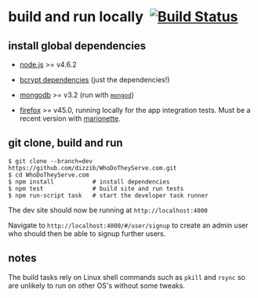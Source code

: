 # build and run locally &nbsp;[![Build Status][badge-travis-svg]][badge-travis-url]

## install global dependencies

* [node.js][nodejs] >= v4.6.2

* [bcrypt dependencies][bcrypt-deps] (just the dependencies!)

* [mongodb][mongodb] >= v3.2 (run with [`mongod`][mongod])

* [firefox][firefox] >= v45.0, running locally for the app integration tests.
Must be a recent version with [marionette][marionette-js].

## git clone, build and run

    $ git clone --branch=dev https://github.com/dizzib/WhoDoTheyServe.com.git
    $ cd WhoDoTheyServe.com
    $ npm install           # install dependencies
    $ npm test              # build site and run tests
    $ npm run-script task   # start the developer task runner

The dev site should now be running at `http://localhost:4000`

Navigate to `http://localhost:4000/#/user/signup` to create an admin user who
should then be able to signup further users.

## notes

The build tasks rely on Linux shell commands such as `pkill` and `rsync` so are unlikely to run on other OS's without some tweaks.

[badge-travis-svg]: https://travis-ci.org/dizzib/WhoDoTheyServe.com.svg?branch=dev
[badge-travis-url]: https://travis-ci.org/dizzib/WhoDoTheyServe.com
[bcrypt-deps]: https://github.com/ncb000gt/node.bcrypt.js#dependencies
[firefox]: https://www.mozilla.org/en-US/firefox/new/
[marionette-js]: https://developer.mozilla.org/en-US/docs/Mozilla/QA/Marionette
[mongod]: http://docs.mongodb.org/manual/reference/program/mongod/
[mongodb]: http://docs.mongodb.org/manual/installation/
[nodejs]: http://nodejs.org/download/
[wdts]: http://www.whodotheyserve.com
